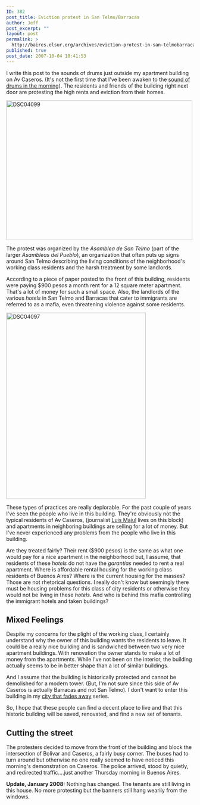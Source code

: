 ```yaml
---
ID: 382
post_title: Eviction protest in San Telmo/Barracas
author: Jeff
post_excerpt: ""
layout: post
permalink: >
  http://baires.elsur.org/archives/eviction-protest-in-san-telmobarracas/
published: true
post_date: 2007-10-04 10:41:53
---
```

I write this post to the sounds of drums just outside my apartment building on Av Caseros. (It's not the first time that I've been awaken to the <a href="http://baires.elsur.org/archives/the-unemployed-disabled-in-buenos-aires/">sound of drums in the morning</a>). The residents and friends of the building right next door are protesting the high rents and eviction from their homes.

<a data-flickr-embed="true"  href="https://www.flickr.com/photos/jeffbarry/25380618400/in/dateposted-family/" title="DSC04099"><img src="https://farm2.staticflickr.com/1499/25380618400_0a1fe441cc.jpg" width="500" height="375" alt="DSC04099"></a>

 

The protest was organized by the <em>Asamblea de San Telmo</em> (part of the larger <em>Asambleas del Pueblo</em>), an organization that often puts up signs around San Telmo describing the living conditions of the neighborhood's working class residents and the harsh treatment by some landlords. 




According to a piece of paper posted to the front of this building, residents were paying $900 pesos a month rent for a 12 square meter apartment. That's a lot of money for such a small space. Also, the landlords of the various <em>hotels </em> in San Telmo and Barracas that cater to immigrants are referred to as a mafia, even threatening violence against some residents. 


<a data-flickr-embed="true"  href="https://www.flickr.com/photos/jeffbarry/25655289536/in/dateposted-family/" title="DSC04097"><img src="https://farm2.staticflickr.com/1672/25655289536_7193cb59d5.jpg" width="375" height="500" alt="DSC04097"></a>

These types of practices are really deplorable. For the past couple of years I've seen the people who live in this building. They're obviously not the typical residents of Av Caseros, (journalist <a href="http://es.wikipedia.org/wiki/Luis_Majul">Luis Majul</a> lives on this block) and apartments in neighboring buildings are selling for a lot of money. But I've never experienced any problems from the people who live in this building.

Are they treated fairly? Their rent ($900 pesos) is the same as what one would pay for a nice apartment in the neighborhood but, I assume, that residents of these <em>hotels</em> do not have the <em>garantías</em> needed to rent a real apartment. Where is affordable rental housing for the working class residents of Buenos Aires? Where is the current housing for the masses? Those are not rhetorical questions. I really don't know but seemingly there must be housing problems for this class of city residents or otherwise they would not be living in these <em>hotels</em>. And who is behind this mafia controlling the immigrant hotels and taken buildings?

 

<h2>Mixed Feelings</h2>

Despite my concerns for the plight of the working class, I certainly understand why the owner of this building wants the residents to leave. It could be a really nice building and is sandwiched between two very nice apartment buildings. With renovation the owner stands to make a lot of money from the apartments.  While I've not been on the interior, the building actually seems to be in better shape than a lot of similar buildings. 

And I assume that the building is historically protected and cannot be demolished for a modern tower. (But, I'm not sure since this side of Av Caseros is actually Barracas and not San Telmo). I don't want to enter this building in my <a href="http://baires.elsur.org/archives/the-city-that-fades-away/">city that fades away</a> series. 

So, I hope that these people can find a decent place to live and that this historic building will be saved, renovated, and find a new set of tenants. 

<h2>Cutting the street</h2>

The protesters decided to move from the front of the building and block the intersection of Bolivar and Caseros, a fairly busy corner. The buses had to turn around but otherwise no one really seemed to have noticed this morning's demonstration on Caseros. The police arrived, stood by quietly, and redirected traffic....just another Thursday morning in Buenos Aires. 



<strong>Update, January 2008:</strong> Nothing has changed. The tenants are still living in this house. No more protesting but the banners still hang wearily from the windows.